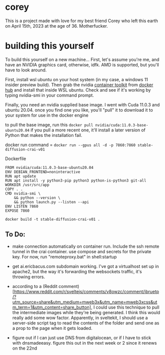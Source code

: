 # corey

This is a project made with love for my best friend Corey who left this earth on April 15th, 2023 at the age of 36. Motherfucker.

# building this yourself
To build this yourself on a new machine... First, let's assume you're me, and have an NVIDIA graphics card, otherwise, idfk. AMD is supported, but you'll have to look around.

First, install wsl ubuntu on your host system (in my case, a windows 11 insider preview build).
Then grab the nvidia [container toolkit](https://github.com/NVIDIA/nvidia-docker) from [docker hub](https://hub.docker.com/r/nvidia/cuda) and install that inside WSL ubuntu.
Check and see if it's working by typing nvidia-smi in your command prompt.

Finally, you need an nvidia supplied base image. I went with Cuda 11.0.3 and ubuntu 20.04. once you find one you like, you'll "pull" it to download it to your system for use in the docker engine

to pull the base image, run this
`docker pull nvidia/cuda:11.0.3-base-ubuntu20.04`
if you pull a more recent one, it'll install a later version of Python that makes the installation fail.

docker run command = `docker run --gpus all -d -p 7860:7860 stable-diffusion-crai-v01`

Dockerfile
```
FROM nvidia/cuda:11.0.3-base-ubuntu20.04
ENV DEBIAN_FRONTEND=noninteractive
RUN apt update
RUN apt install -y python3-pip python3 python-is-python3 git-all
WORKDIR /usr/src/app
COPY . .
CMD nvidia-smi \
    && python --version \
    && python launch.py --listen --api
ENV LISTEN 7860
EXPOSE 7860
```
`docker build -t stable-diffusion-crai-v01 . `

## To Do: 
- make connection automatically on container run. Include the ssh remote tunnel in the crai container. use compose and secrets for the private key.
For now, run "remoteproxy.bat" in shell:startup

- get ai.ericbacus.com subdomain working. I've got a virtualhost set up in apache2, but the way it's forwarding the websockets traffic, it's throwing errors.

- according to a (Reddit comment)[https://www.reddit.com/r/sveltejs/comments/v8owzc/comment/ibruetp/?utm_source=share&utm_medium=mweb3x&utm_name=mweb3xcss&utm_term=1&utm_content=share_button], 
I could use this technique to pull the intermediate images while they're being generated. I think this would really add some wow factor. Apparently, in sveltekit, I should use a server-side script tag to read the contents of the folder and send one as a prop to the page when it gets loaded.

- figure out if I can just use DNS from digitalocean, or if I have to stick with dnsmadeeasy. figure this out in the next week or 2 since it renews on the 22nd
